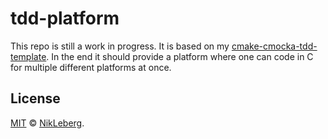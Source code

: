 # tdd-platform

This repo is still a work in progress. It is based on my [cmake-cmocka-tdd-template](https://github.com/NikLeberg/cmake-cmocka-tdd-template). In the end it should provide a platform where one can code in C for multiple different platforms at once.


## License

[MIT](LICENSE) © [NikLeberg](https://github.com/NikLeberg).
